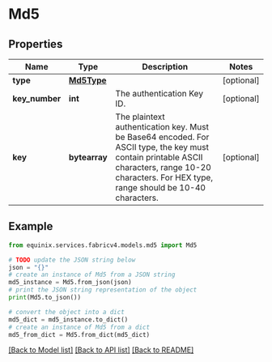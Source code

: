 # Md5


## Properties

Name | Type | Description | Notes
------------ | ------------- | ------------- | -------------
**type** | [**Md5Type**](Md5Type.md) |  | [optional] 
**key_number** | **int** | The authentication Key ID. | [optional] 
**key** | **bytearray** | The plaintext authentication key. Must be Base64 encoded. For ASCII type, the key must contain printable ASCII characters, range 10-20 characters. For HEX type, range should be 10-40 characters. | [optional] 

## Example

```python
from equinix.services.fabricv4.models.md5 import Md5

# TODO update the JSON string below
json = "{}"
# create an instance of Md5 from a JSON string
md5_instance = Md5.from_json(json)
# print the JSON string representation of the object
print(Md5.to_json())

# convert the object into a dict
md5_dict = md5_instance.to_dict()
# create an instance of Md5 from a dict
md5_from_dict = Md5.from_dict(md5_dict)
```
[[Back to Model list]](../README.md#documentation-for-models) [[Back to API list]](../README.md#documentation-for-api-endpoints) [[Back to README]](../README.md)


